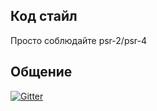Код стайл
---------

Просто соблюдайте psr-2/psr-4

Общение
-------
[![Gitter](https://badges.gitter.im/atom-php/uploader-bundle.svg)](https://gitter.im/atom-php/uploader-bundle?utm_source=badge&utm_medium=badge&utm_campaign=pr-badge&utm_content=badge)
